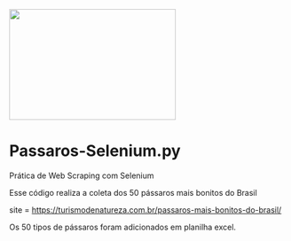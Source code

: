  <img src= "![image](https://github.com/Nandabdev/Passaros-Selenium.py/assets/132234392/c332c315-4923-4aae-903f-949daf6548be)" width="300" height="200" > 

# Passaros-Selenium.py
Prática de Web Scraping com Selenium 

Esse código realiza a coleta dos 50 pássaros mais bonitos do Brasil

site = https://turismodenatureza.com.br/passaros-mais-bonitos-do-brasil/

Os 50 tipos de pássaros foram adicionados em planilha excel. 
